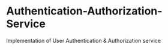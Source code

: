 # Authentication-Authorization-Service
Implementation of User Authentication &amp; Authorization service
